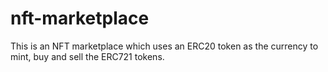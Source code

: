 # nft-marketplace
This is an NFT marketplace which uses an ERC20 token as the currency to mint, buy and sell the ERC721 tokens.
